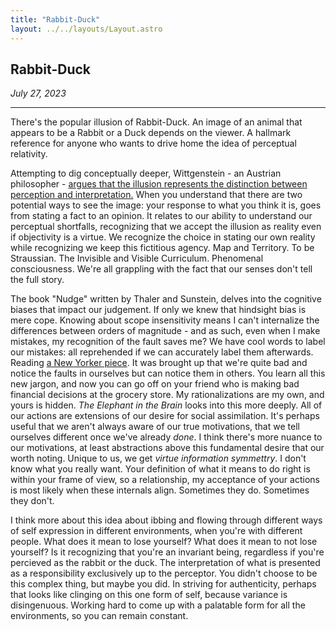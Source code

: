 ```yaml
---
title: "Rabbit-Duck"
layout: ../../layouts/Layout.astro
---
```


<h2>Rabbit-Duck</h2>
<p><i>July 27, 2023</i></p>

---


There's the popular illusion of Rabbit-Duck. An image of an animal that appears to be a Rabbit or a Duck depends on the viewer. A hallmark reference for anyone who wants to drive home the idea of perceptual relativity. 

Attempting to dig conceptually deeper, Wittgenstein - an Austrian philosopher - [argues that the illusion represents the distinction between perception and interpretation.](https://journals.plos.org/plosone/article?id=10.1371/journal.pone.0189753) When you understand that there are two potential ways to see the image: your response to what you think it is, goes from stating a fact to an opinion. It relates to our ability to understand our perceptual shortfalls, recognizing that we accept the illusion as reality even if objectivity is a virtue. We recognize the choice in stating our own reality while recognizing we keep this fictitious agency. Map and Territory. To be Straussian. The Invisible and Visible Curriculum. Phenomenal consciousness. We're all grappling with the fact that our senses don't tell the full story.

The book "Nudge" written by Thaler and Sunstein, delves into the cognitive biases that impact our judgement. If only we knew that hindsight bias is mere cope. Knowing about scope insensitivity means I can't internalize the differences between orders of magnitude - and as such, even when I make mistakes, my recognition of the fault saves me? We have cool words to label our mistakes: all reprehended if we can accurately label them afterwards. Reading [a New Yorker piece](https://www.newyorker.com/tech/frontal-cortex/why-smart-people-are-stupid). It was brought up that we're quite bad and notice the faults in ourselves but can notice them in others. You learn all this new jargon, and now you can go off on your friend who is making bad financial decisions at the grocery store. My rationalizations are my own, and yours is hidden. *The Elephant in the Brain* looks into this more deeply. All of our actions are extensions of our desire for social assimilation. It's perhaps useful that we aren't always aware of our true motivations, that we tell ourselves different once we've already *done*.  I think there's more nuance to our motivations, at least abstractions above this fundamental desire that our worth noting. Unique to us, we get *virtue information symmettry*. I don't know what you really want. Your definition of what it means to do right is within your frame of view, so a relationship, my acceptance of your actions is most likely when these internals align. Sometimes they do. Sometimes they don't.

I think more about this idea about ibbing and flowing through different ways of self expression in different environments, when you're with different people. What does it mean to lose yourself? What does it mean to not lose yourself? Is it recognizing that you're an invariant being, regardless if you're percieved as the rabbit or the duck. The interpretation of what is presented as a responsibility exclusively up to the perceptor. You didn't choose to be this complex thing, but maybe you did. In striving for authenticity, perhaps that looks like clinging on this one form of self, because variance is disingenuous. Working hard to come up with a palatable form for all the environments, so you can remain constant. 

